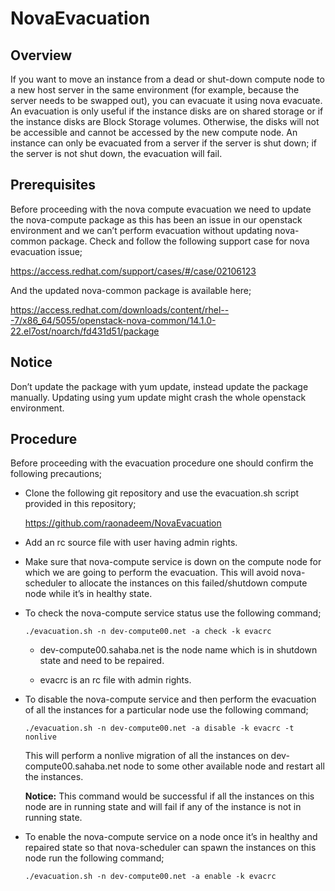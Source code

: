 # NovaEvacuation
## Overview
If you want to move an instance from a dead or shut-down compute node to a new host server in the same environment (for example, because the server needs to be swapped out), you can evacuate it using nova evacuate.
An evacuation is only useful if the instance disks are on shared storage or if the instance disks are Block Storage volumes. Otherwise, the disks will not be accessible and cannot be accessed by the new compute node.
An instance can only be evacuated from a server if the server is shut down; if the server is not shut down, the evacuation will fail.
## Prerequisites
Before proceeding with the nova compute evacuation we need to update the nova-compute package as this has been an issue in our openstack environment and we can’t perform evacuation without updating nova-common package.
Check and follow the following support case for nova evacuation issue;

https://access.redhat.com/support/cases/#/case/02106123

And the updated nova-common package is available here;

https://access.redhat.com/downloads/content/rhel---7/x86_64/5055/openstack-nova-common/14.1.0-22.el7ost/noarch/fd431d51/package

## Notice
Don’t update the package with yum update, instead update the package manually. Updating using yum update might crash the whole openstack environment.
## Procedure
Before proceeding with the evacuation procedure one should confirm the following precautions;
	
* Clone the following git repository and use the evacuation.sh script provided in this repository;

  https://github.com/raonadeem/NovaEvacuation

* Add an rc source file with user having admin rights.
* Make sure that nova-compute service is down on the compute node for which we are going to perform the evacuation. This will   avoid nova-scheduler to allocate the instances on this failed/shutdown compute node while it’s in healthy state.

* To check the nova-compute service status use the following command;

  `./evacuation.sh -n dev-compute00.net -a check -k evacrc`
  - dev-compute00.sahaba.net is the node name which is in shutdown state and need to be repaired.

  - evacrc is an rc file with admin rights.

* To disable the nova-compute service and then perform the evacuation of all the instances for a particular node use the        following command;

  `./evacuation.sh -n dev-compute00.net -a disable -k evacrc -t nonlive`

  This will perform a nonlive migration of all the instances on dev-compute00.sahaba.net node to some other available node     and restart all the instances.
  
  **Notice:**
  This command would be successful if all the instances on this node are in running state and will fail if any of the 	       instance is not in running state.
	
* To enable the nova-compute service on a node once it’s in healthy and repaired state so that nova-scheduler can spawn the     instances on this node run the following command;

  `./evacuation.sh -n dev-compute00.net -a enable -k evacrc`

